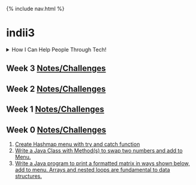 {% include nav.html %}

# indii3


<details>
<summary>How I Can Help People Through Tech!</summary>
<br>
<img width="1020" alt="Screen Shot 2022-03-07 at 8 48 44 AM" src="https://user-images.githubusercontent.com/72890070/157079407-b998a98e-3dca-4973-828b-4a5dda12914d.png">
</details>


## Week 3 [Notes/Challenges](https://github.com/nighthawkcoders/nighthawk_csa/wiki/Tri-3:-Tech-Talk-3:-Sorts)


## Week 2 [Notes/Challenges](https://github.com/nighthawkcoders/nighthawk_csa/wiki/Tri-3:-Tech-Talk-2:-Calculator)


## Week 1 [Notes/Challenges](https://github.com/nighthawkcoders/nighthawk_csa/wiki/Tri-3:-Tech-Talk-1:-Linked-Lists-Part-2)

## Week 0 [Notes/Challenges](https://github.com/nighthawkcoders/nighthawk_csa/wiki/Tri-3:-Tech-Talk-0---Data-Structures)
1. [Create Hashmap menu with try and catch function](https://github.com/BillyCherres/indii3/blob/main/menu.java)
2. [Write a Java Class with Method(s) to swap two numbers and add to Menu.](https://github.com/BillyCherres/indi_trimester3/blob/master/src/swapper.java)
3. [ Write a Java program to print a formatted matrix in ways shown below, add to menu. Arrays and nested loops are fundamental to data structures.](https://github.com/BillyCherres/indii3/blob/main/matrix.java)

